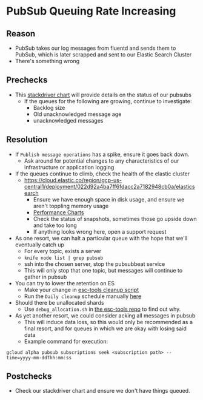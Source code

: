 # PubSub Queuing Rate Increasing

## Reason
* PubSub takes our log messages from fluentd and sends them to PubSub, which is
  later scrapped and sent to our Elastic Search Cluster
* There's something wrong

## Prechecks
* This [stackdriver chart](https://app.google.stackdriver.com/monitoring/1088234/logging-pubsub-in-gprd?project=gitlab-production)
  will provide details on the status of our pubsubs
  * If the queues for the following are growing, continue to investigate:
    * Backlog size
    * Old unacknowledged message age
    * unacknowledged messages

## Resolution
* If `Publish message operations` has a spike, ensure it goes back down.
  * Ask around for potential changes to any characteristics of our
    infrastructure or application logging
* If the queues continue to climb, check the health of the elastic cluster
  * https://cloud.elastic.co/region/gcp-us-central1/deployment/022d92a4ba7ff6fdacc2a7182948cb0a/elasticsearch
    * Ensure we have enough space in disk usage, and ensure we aren't toppling
      memory usage
    * [Performance Charts](https://cloud.elastic.co/region/gcp-us-central1/deployment/022d92a4ba7ff6fdacc2a7182948cb0a/metrics)
    * Check the status of snapshots, sometimes those go upside down and take too
      long
    * If anything looks wrong here, open a support request
* As one resort, we can halt a particular queue with the hope that we'll
  eventually catch up
  * For every topic, exists a server
  * `knife node list | grep pubsub`
  * ssh into the chosen server, stop the pubsubbeat service
  * This will only stop that one topic, but messages will continue to gather in
    pubsub
* You can try to lower the retention on ES
  * Make your change in [esc-tools cleanup script](https://ops.gitlab.net/gitlab-com/gl-infra/gitlab-restore/esc-tools/blob/master/cleanup_indices.sh)
  * Run the `Daily cleanup` schedule manually [here](https://ops.gitlab.net/gitlab-com/gl-infra/gitlab-restore/esc-tools/pipeline_schedules)
* Should there be unallocated shards
  * Use `debug_allocation.sh` in [the esc-tools repo](https://ops.gitlab.net/gitlab-com/gl-infra/gitlab-restore/esc-tools/tree/master) to find out why.
* As yet another resort, we could consider acking all messages in pubsub
  * This will induce data loss, so this would only be recommended as a final
    resort, and for queues in which we are okay with losing said data
  * Example command for execution:
```
gcloud alpha pubsub subscriptions seek <subscription path> --time=yyyy-mm-ddThh:mm:ss
```

## Postchecks
* Check our stackdriver chart and ensure we don't have things queued.
